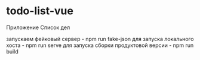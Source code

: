 # todo-list-vue

Приложение Список дел


запускаем фейковый сервер - npm run fake-json
для запуска локального хоста  -  npm run serve
для запуска сборки продуктовой версии - npm run build
